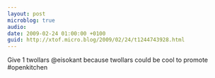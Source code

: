 ```yaml
---
layout: post
microblog: true
audio: 
date: 2009-02-24 01:00:00 +0100
guid: http://xtof.micro.blog/2009/02/24/t1244743928.html
---
```

Give 1 twollars @eisokant because twollars could be cool to promote #openkitchen
